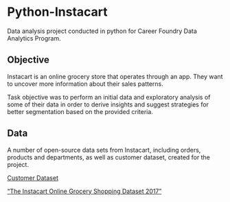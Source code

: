 # Python-Instacart
Data analysis project conducted in python for Career Foundry Data Analytics Program. 
## Objective
Instacart is an online grocery store that operates through an app. They want to uncover more information about their sales patterns. 

Task objective was to perform an initial data and exploratory analysis of some of their data in order to derive insights and suggest strategies for better segmentation based on the provided criteria. 
## Data
A number of open-source data sets from Instacart, including orders, products and departments, as well as customer dataset, created for the project. 

[Customer Dataset](https://s3.amazonaws.com/coach-courses-us/public/courses/data-immersion/A4/A4_Data_Assets/customers.zip)

[“The Instacart Online Grocery Shopping Dataset 2017”](www.instacart.com/datasets/grocery-shopping-2017)
